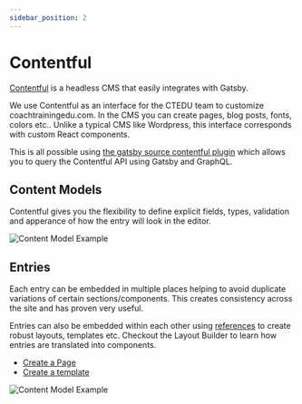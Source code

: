 ```yaml
---
sidebar_position: 2
---
```


# Contentful
[Contentful](https://www.contentful.com/) is a headless CMS that easily integrates with Gatsby.

We use Contentful as an interface for the CTEDU team to customize coachtrainingedu.com. In the CMS you can create pages, blog posts, fonts, colors etc..
Unlike a typical CMS like Wordpress, this interface corresponds with custom React components.

This is all possible using [the gatsby source contentful plugin](https://www.gatsbyjs.com/plugins/gatsby-source-contentful/) which allows you to query the Contentful API using Gatsby and GraphQL.

## Content Models
Contentful gives you the flexibility to define explicit fields, types, validation and apperance of how the entry will look in the editor. 
<!-- Here is an example of a the page content model.  -->

![Content Model Example](/img/content-model-example.png)

## Entries
Each entry can be embedded in multiple places helping to avoid duplicate variations of certain sections/components. This creates consistency across the site and has proven very useful.

Entries can also be embedded within each other using [references](https://www.contentful.com/help/references/) to create robust layouts, templates etc. Checkout the Layout Builder to learn how entries are translated into components.

- [Create a Page](/Layout%20Builder/Pages#create-a-page/)
- [Create a template](/)

<!-- - Create a page -->

![Content Model Example](/img/content-model-example-6.png)